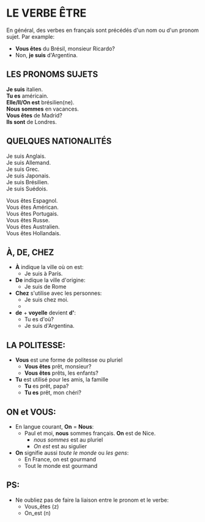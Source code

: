 # LE VERBE ÊTRE

En général, des verbes en françaís sont précédés d'un nom ou d'un pronom sujet.
Par example:
- **Vous êtes** du Brésil, monsieur Ricardo?
- Non, **je suis** d'Argentina. 

## LES PRONOMS SUJETS
**Je suis** italien.  
**Tu es** américain.  
**Elle/Il/On est** brésilien(ne).  
**Nous sommes** en vacances.  
**Vous êtes**  de Madrid?  
**Ils sont** de Londres.  



## QUELQUES NATIONALITÉS
Je suis Anglais.  
Je suis Allemand.  
Je suis Grec.  
Je suis Japonais.  
Je suis Brésilien.  
Je suis Suédois.  

Vous êtes Espagnol.  
Vous êtes Américan.  
Vous êtes Portugais.  
Vous êtes Russe.  
Vous êtes Australien.  
Vous êtes Hollandais.  



## À, DE, CHEZ
- **À** indique la ville où on est:
    - Je suis à París.
- **De** indique la ville d'origine:
    - Je suis de Rome
- **Chez** s'utilise avec les personnes:
    - Je suis chez moi.
    -
- **de** + **voyelle** devient **d'**:
    - Tu es d'où?
    - Je suis d'Argentina.

## LA POLITESSE:
- **Vous** est une forme de politesse ou pluriel
    - **Vous êtes** prêt, monsieur?
    - **Vous êtes** prêts, les enfants?
- **Tu** est utilisé pour les amis, la famille
    - **Tu** es prêt, papa?
    - **Tu es** prêt, mon chéri?

## **ON** et **VOUS**:
- En langue courant, **On** = **Nous**:
    - Paul et moi, **nous** sommes français. **On** est de Nice.
        - *nous sommes* est au pluriel
        - *On est* est au sigulier
- **On** signifie aussi *toute le monde* ou *les gens*:
    - En France, on est gourmand
    - Tout le monde est gourmand

## PS:
- Ne oubliez pas de faire la liaison entre le pronom et le verbe:
    - Vous_êtes (z)
    - On_est (n)
